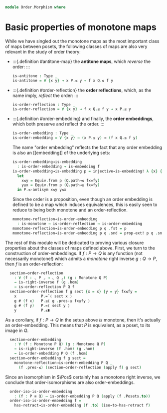 <!--
```agda
open import Cat.Prelude

open import Order.Base

import Cat.Reasoning

import Order.Reasoning
```
-->

```agda
module Order.Morphism where
```

# Basic properties of monotone maps

<!--
```agda
private variable
  o ℓ : Level
  P Q : Poset o ℓ
```
-->

While we have singled out the monotone maps as the most important class
of maps between posets, the following classes of maps are also very
relevant in the study of order theory:

<!--
```
module _ {o ℓ o' ℓ'} (P : Poset o ℓ) (Q : Poset o' ℓ') (f : ⌞ P ⌟ → ⌞ Q ⌟) where
  private
    module P = Order.Reasoning P
    module Q = Order.Reasoning Q

  is-monotone : Type _
  is-monotone = ∀ {x y} → x P.≤ y → f x Q.≤ f y
```
-->

- :::{.definition #antitone-map}
  the **antitone maps**, which _reverse_ the order:
  :::

  ```agda
  is-antitone : Type _
  is-antitone = ∀ {x y} → x P.≤ y → f x Q.≤ f y
  ```

- :::{.definition #order-reflection}
  the **order reflections**, which, as the name imply, _reflect_ the order:
  :::

  ```agda
  is-order-reflection : Type _
  is-order-reflection = ∀ {x y} → f x Q.≤ f y → x P.≤ y
  ```

- :::{.definition #order-embedding}
  and finally, the **order embeddings**, which both preserve and reflect the
  order.
  :::

  ```agda
  is-order-embedding : Type _
  is-order-embedding = ∀ {x y} → (x P.≤ y) ≃ (f x Q.≤ f y)
  ```

  The name "order embedding" reflects the fact that any order embedding
  is also an [[embedding]] of the underlying sets:

  ```agda
  is-order-embedding→is-embedding
    : is-order-embedding → is-embedding f
  is-order-embedding→is-embedding p = injective→is-embedding! λ {x} {y} fx=fy →
    let
      x≤y = Equiv.from p (Q.path→≤ fx=fy)
      y≤x = Equiv.from p (Q.path→≥ fx=fy)
    in P.≤-antisym x≤y y≤x
  ```

  Since the order is a proposition, even though an order embedding is
  defined to be a map which induces equivalences, this is easily seen to
  reduce to being both monotone and an order-reflection.

  ```agda
  monotone-reflection→is-order-embedding
    : is-monotone → is-order-reflection → is-order-embedding
  monotone-reflection→is-order-embedding p q .fst = p
  monotone-reflection→is-order-embedding p q .snd = prop-ext! p q .snd
  ```

<!--
```agda
module _ {o ℓ o' ℓ'} {P : Poset o ℓ} {Q : Poset o' ℓ'} where
  private
    module P = Order.Reasoning P
    module Q = Order.Reasoning Q
```
-->

The rest of this module will be dedicated to proving various closure
properties about the classes of maps defined above. First, we turn to
the construction of order-embeddings. If $f : P \to Q$ is any function
(not necessarily monotone!) which admits a *monotone* right inverse $g :
Q \to P$, then $f$ is an order-reflection:

```agda
  section→order-reflection
    : ∀ (f : ⌞ P ⌟ → ⌞ Q ⌟) (g : Monotone Q P)
    → is-right-inverse f (g .hom)
    → is-order-reflection P Q f
  section→order-reflection f g sect {x = x} {y = y} fx≤fy =
    x           P.=˘⟨ sect x ⟩
    g # (f x)   P.≤⟨ g .pres-≤ fx≤fy ⟩
    g # (f y)   P.=⟨ sect y ⟩
    y           P.≤∎
```

As a corollary, if $f : P \to Q$ in the setup above _is_ monotone, then
it's actually an order-embedding. This means that $P$ is equivalent, as
a poset, to its image in $Q$.

```agda
  section→order-embedding
    : ∀ (f : Monotone P Q) (g : Monotone Q P)
    → is-right-inverse (f .hom) (g .hom)
    → is-order-embedding P Q (f .hom)
  section→order-embedding f g sect =
    monotone-reflection→is-order-embedding P Q _
      (f .pres-≤) (section→order-reflection (apply f) g sect)
```

<!--
```agda
module _ {o ℓ} {P Q : Poset o ℓ} where
  private
    module P = Order.Reasoning P
    module Q = Order.Reasoning Q

  open Cat.Reasoning (Posets o ℓ)
```
-->

<!--
```
  has-retract→is-order-reflection
    : (f : Hom P Q)
    → Posets.has-retract f
    → is-order-reflection P Q (apply f)
  has-retract→is-order-reflection f f-ret =
    section→order-reflection (apply f) (f-ret .retract) (λ x → f-ret .is-retract #ₚ x)

  has-retract→is-order-embedding
    : (f : Hom P Q)
    → Posets.has-retract f
    → is-order-embedding P Q (apply f)
  has-retract→is-order-embedding f f-ret =
    section→order-embedding f (f-ret .retract) (λ x → f-ret .is-retract #ₚ x)
```
-->

Since an isomorphism in $\Pos$ certainly has a monotone right inverse,
we conclude that order-isomorphisms are also order-embeddings.

```agda
  order-iso-is-order-embedding
    : (f : P ≅ Q) → is-order-embedding P Q (apply (f .Posets.to))
  order-iso-is-order-embedding f =
    has-retract→is-order-embedding (f .to) (iso→to-has-retract f)
```
